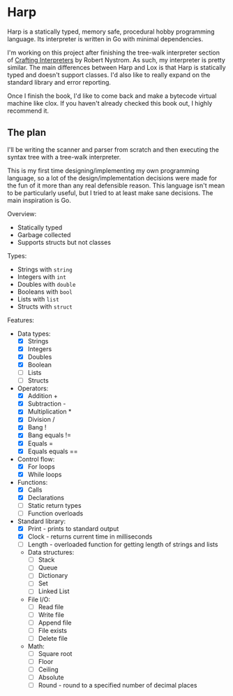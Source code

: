 # Harp

Harp is a statically typed, memory safe, procedural hobby programming language. Its interpreter is written in Go with minimal dependencies.

I'm working on this project after finishing the tree-walk interpreter section of [Crafting Interpreters](https://craftinginterpreters.com/) by Robert Nystrom. As such, my interpreter is pretty similar. The main differences between Harp and Lox is that Harp is statically typed and doesn't support classes. I'd also like to really expand on the standard library and error reporting.

Once I finish the book, I'd like to come back and make a bytecode virtual machine like clox. If you haven't already checked this book out, I highly recommend it.

## The plan

I'll be writing the scanner and parser from scratch and then executing the syntax tree with a tree-walk interpreter.

This is my first time designing/implementing my own programming language, so a lot of the design/implementation decisions were made for the fun of it more than any real defensible reason. This language isn't mean to be particularly useful, but I tried to at least make sane decisions. The main inspiration is Go.

Overview:

- Statically typed
- Garbage collected
- Supports structs but not classes

Types:

- Strings with `string`
- Integers with `int`
- Doubles with `double`
- Booleans with `bool`
- Lists with `list`
- Structs with `struct`

Features:
- Data types:
    - [x] Strings
    - [x] Integers
    - [x] Doubles
    - [x] Boolean
    - [ ] Lists
    - [ ] Structs
- Operators:
  - [x] Addition +
  - [x] Subtraction -
  - [x] Multiplication *
  - [x] Division /
  - [x] Bang !
  - [x] Bang equals !=
  - [x] Equals =
  - [x] Equals equals ==
- Control flow:
  - [x] For loops
  - [x] While loops
- Functions:
  - [x] Calls
  - [x] Declarations
  - [ ] Static return types
  - [ ] Function overloads
- Standard library:
  - [x] Print - prints to standard output
  - [x] Clock - returns current time in milliseconds
  - [ ] Length - overloaded function for getting length of strings and lists
  - Data structures:
    - [ ] Stack
    - [ ] Queue
    - [ ] Dictionary
    - [ ] Set
    - [ ] Linked List
  - File I/O:
    - [ ] Read file
    - [ ] Write file
    - [ ] Append file
    - [ ] File exists
    - [ ] Delete file
  - Math:
    - [ ] Square root
    - [ ] Floor
    - [ ] Ceiling
    - [ ] Absolute
    - [ ] Round - round to a specified number of decimal places